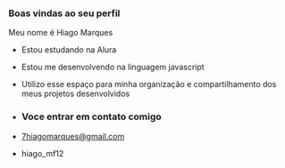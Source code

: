 ### Boas vindas ao seu perfil

Meu nome é Hiago Marques 

- Estou estudando na Alura
- Estou me desenvolvendo na linguagem javascript
- Utilizo esse espaço para minha organização e compartilhamento dos meus projetos desenvolvidos

- ### Voce entrar em contato comigo

- 7hiagomarques@gmail.com
- hiago_mf12
